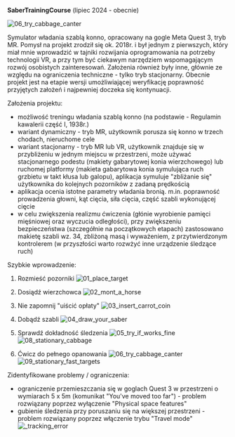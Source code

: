 **SaberTrainingCourse** (lipiec 2024 - obecnie)

![06_try_cabbage_canter](https://github.com/user-attachments/assets/ce5fde06-db72-440e-a638-7d9491cb3932)

Symulator władania szablą konno, opracowany na gogle Meta Quest 3, tryb MR.
Pomysł na projekt zrodził się ok. 2018r. i był jednym z pierwszych, który miał mnie wprowadzić w tajniki rozwijania oprogramowania na potrzeby technologii VR, a przy tym być ciekawym narzędziem wspomagającym rozwój osobistych zainteresowań. Założenia również były inne, głównie ze względu na ograniczenia techniczne - tylko tryb stacjonarny.
Obecnie projekt jest na etapie wersji umożliwiającej weryfikację poprawność przyjętych założeń i najpewniej doczeka się kontynuacji.

Założenia projektu:
- możliwość treningu władania szablą konno (na podstawie - Regulamin kawalerii część I, 1938r.)
- wariant dynamiczny - tryb MR, użytkownik porusza się konno w trzech chodach, nieruchome cele
- wariant stacjonarny - tryb MR lub VR, użytkownik znajduje się w przybliżeniu w jednym miejscu w przestrzeni, może używać stacjonarnego podestu (makiety gabarytowej konia wierzchowego) lub ruchomej platformy (makieta gabarytowa konia symulująca ruch grzbietu w takt kłusa lub galopu), aplikacja symuluje "zbliżanie się" użytkownika do kolejnych pozorników z zadaną prędkością
- aplikacja ocenia istotne parametry władania bronią. m.in. poprawność prowadzenia głowni, kąt cięcia, siła cięcia, część szabli wykonującej cięcie
- w celu zwiększenia realizmu ćwiczenia (głónie wyrobienie pamięci mięśniowej oraz wyczucia odległości), przy zwiększeniu bezpieczeństwa (szczegółnie na początkowych etapach) zastosowano makietę szabli wz. 34, zbliżoną masą i wyważeniem, z przytwierdzonym kontrolerem (w przyszłości warto rozwżyć inne urządzenie śledzące ruch)

Szybkie wprowadzenie:
1.  Rozmieść pozorniki
![01_place_target](https://github.com/user-attachments/assets/7a5baa4d-46e6-49f2-b0c8-1f0dd1c0f215)

2.  Dosiądź wierzchowca
![02_mont_a_horse](https://github.com/user-attachments/assets/942f44f6-e050-4387-86e4-b159830ab759)

3.  Nie zapomnij "uiścić opłaty"
![03_insert_carrot_coin](https://github.com/user-attachments/assets/6462cfb9-95eb-42d6-86de-15b29b6c3662)

4.  Dobądź szabli
![04_draw_your_saber](https://github.com/user-attachments/assets/ba9fca88-1109-4831-b5ca-c356648aaec3)

5.  Sprawdź dokładność śledzenia
![05_try_if_works_fine](https://github.com/user-attachments/assets/82de50d3-5a88-4f84-b243-f507f7ecd883)   ![08_stationary_cabbage](https://github.com/user-attachments/assets/630014cc-1aae-4734-afa6-295b36722371)

6.  Ćwicz do pełnego opanowania
![06_try_cabbage_canter](https://github.com/user-attachments/assets/ce5fde06-db72-440e-a638-7d9491cb3932)   ![09_stationary_fast_targets](https://github.com/user-attachments/assets/dd290a78-d265-4835-8b11-6331cfa5a8d0)

Zidentyfikowane problemy / ograniczenia:
- ograniczenie przemieszczania się w goglach Quest 3 w przestrzeni o wymiarach 5 x 5m (komunikat "You've moved too far") - problem rozwiązany poprzez wyłączenie "Physical space features"
- gubienie śledzenia przy poruszaniu się na większej przestrzeni - problem rozwiązany poprzez włączenie trybu "Travel mode"
![_tracking_error](https://github.com/user-attachments/assets/eef501c6-4e5c-4d55-990d-197a521c7aaa)

